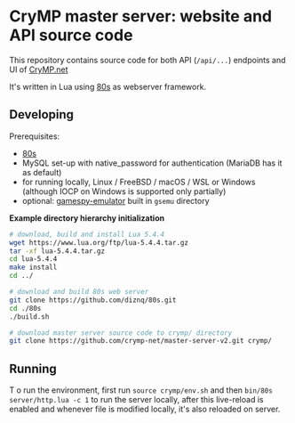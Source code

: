 # CryMP master server: website and API source code

This repository contains source code for both API (`/api/...`) endpoints and UI of [CryMP.net](https://crymp.net/)

It's written in Lua using [80s](https://github.com/diznq/80s) as webserver framework.

## Developing

Prerequisites:
- [80s](https://github.com/diznq/80s)
- MySQL set-up with native_password for authentication (MariaDB has it as default)
- for running locally, Linux / FreeBSD / macOS / WSL or Windows (although IOCP on Windows is supported only partially)
- optional: [gamespy-emulator](https://github.com/crymp-net/gamespy-emulator) built in `gsemu` directory

**Example directory hierarchy initialization**

```sh
# download, build and install Lua 5.4.4
wget https://www.lua.org/ftp/lua-5.4.4.tar.gz
tar -xf lua-5.4.4.tar.gz
cd lua-5.4.4
make install
cd ../

# download and build 80s web server
git clone https://github.com/diznq/80s.git
cd ./80s
./build.sh

# download master server source code to crymp/ directory
git clone https://github.com/crymp-net/master-server-v2.git crymp/
```

## Running
T
o run the environment, first run `source crymp/env.sh` and then `bin/80s server/http.lua -c 1` to run the server locally, after this live-reload is enabled and whenever file is modified locally, it's also reloaded on server.